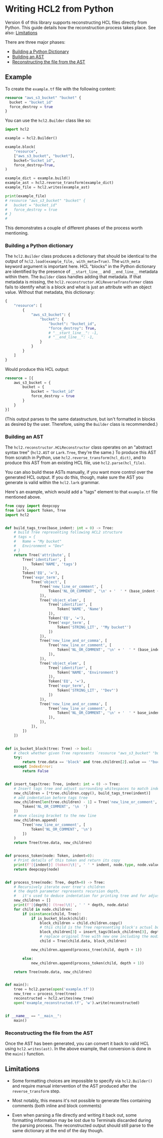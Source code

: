 # Writing HCL2 from Python

Version 6 of this library supports reconstructing HCL files directly from
Python. This guide details how the reconstruction process takes place. See
also: [Limitations](#limitations)

There are three major phases:

- [Building a Python Dictionary](#building-a-python-dictionary)
- [Building an AST](#building-an-ast)
- [Reconstructing the file from the AST](#reconstructing-the-file-from-the-ast)

## Example

To create the `example.tf` file with the following content:

```terraform
resource "aws_s3_bucket" "bucket" {
  bucket = "bucket_id"
  force_destroy = true
}
```

You can use the `hcl2.Builder` class like so:

```python
import hcl2

example = hcl2.Builder()

example.block(
    "resource",
    ["aws_s3_bucket", "bucket"],
    bucket="bucket_id",
    force_destroy=True,
)

example_dict = example.build()
example_ast = hcl2.reverse_transform(example_dict)
example_file = hcl2.writes(example_ast)

print(example_file)
# resource "aws_s3_bucket" "bucket" {
#   bucket = "bucket_id"
#   force_destroy = true
# }
#
```

This demonstrates a couple of different phases of the process worth mentioning.

### Building a Python dictionary

The `hcl2.Builder` class produces a dictionary that should be identical to the
output of `hcl2.load(example_file, with_meta=True)`. The `with_meta` keyword
argument is important here. HCL "blocks" in the Python dictionary are
identified by the presence of `__start_line__` and `__end_line__` metadata
within them. The `Builder` class handles adding that metadata. If that metadata
is missing, the `hcl2.reconstructor.HCLReverseTransformer` class fails to
identify what is a block and what is just an attribute with an object value.
Without that metadata, this dictionary:

```python
{
    "resource": [
        {
            "aws_s3_bucket": {
                "bucket": {
                    "bucket": "bucket_id",
                    "force_destroy": True,
                    # "__start_line__": -1,
                    # "__end_line__": -1,
                }
            }
        }
    ]
}
```

Would produce this HCL output:

```terraform
resource = [{
    aws_s3_bucket = {
        bucket = {
            bucket = "bucket_id"
            force_destroy = true
        }
    }
}]
```

(This output parses to the same datastructure, but isn't formatted in blocks
as desired by the user. Therefore, using the `Builder` class is recommended.)

### Building an AST

The `hcl2.reconstructor.HCLReconstructor` class operates on an "abstract
syntax tree" (`hcl2.AST` or `Lark.Tree`, they're the same.) To produce this AST
from scratch in Python, use `hcl2.reverse_transform(hcl_dict)`, and to produce
this AST from an existing HCL file, use `hcl2.parse(hcl_file)`.

You can also build these ASTs manually, if you want more control over the
generated HCL output. If you do this, though, make sure the AST you generate is
valid within the `hcl2.lark` grammar.

Here's an example, which would add a "tags" element to that `example.tf` file
mentioned above.

```python
from copy import deepcopy
from lark import Token, Tree
import hcl2


def build_tags_tree(base_indent: int = 0) -> Tree:
    # build Tree representing following HCL2 structure
    # tags = {
    #   Name = "My bucket"
    #   Environment = "Dev"
    # }
    return Tree('attribute', [
        Tree('identifier', [
            Token('NAME', 'tags')
        ]),
        Token('EQ', '='),
        Tree('expr_term', [
            Tree('object', [
                Tree('new_line_or_comment', [
                    Token('NL_OR_COMMENT', '\n' + '  ' * (base_indent + 1)),
                ]),
                Tree('object_elem', [
                    Tree('identifier', [
                        Token('NAME', 'Name')
                    ]),
                    Token('EQ', '='),
                    Tree('expr_term', [
                        Token('STRING_LIT', '"My bucket"')
                    ])
                ]),
                Tree('new_line_and_or_comma', [
                    Tree('new_line_or_comment', [
                        Token('NL_OR_COMMENT', '\n' + '  ' * (base_indent + 1)),
                    ]),
                ]),
                Tree('object_elem', [
                    Tree('identifier', [
                        Token('NAME', 'Environment')
                    ]),
                    Token('EQ', '='),
                    Tree('expr_term', [
                        Token('STRING_LIT', '"Dev"')
                    ])
                ]),
                Tree('new_line_and_or_comma', [
                    Tree('new_line_or_comment', [
                        Token('NL_OR_COMMENT', '\n' + '  ' * base_indent),
                    ]),
                ]),
            ]),
        ])
    ])


def is_bucket_block(tree: Tree) -> bool:
    # check whether given Tree represents `resource "aws_s3_bucket" "bucket"`
    try:
        return tree.data == 'block' and tree.children[2].value == '"bucket"'
    except IndexError:
        return False


def insert_tags(tree: Tree, indent: int = 0) -> Tree:
    # Insert tags tree and adjust surrounding whitespaces to match indentation
    new_children = [*tree.children.copy(), build_tags_tree(indent)]
    # add indentation before tags tree
    new_children[len(tree.children) - 1] = Tree('new_line_or_comment', [
        Token('NL_OR_COMMENT', '\n  ')
    ])
    # move closing bracket to the new line
    new_children.append(
        Tree('new_line_or_comment', [
            Token('NL_OR_COMMENT', '\n')
        ])
    )
    return Tree(tree.data, new_children)


def process_token(node: Token, indent=0):
    # Print details of this token and return its copy
    print(f'[{indent}] (token)\t|', ' ' * indent, node.type, node.value)
    return deepcopy(node)


def process_tree(node: Tree, depth=0) -> Tree:
    # Recursively iterate over tree's children
    # the depth parameter represents recursion depth,
    #   it's used to deduce indentation for printing tree and for adjusting whitespace after adding tags
    new_children = []
    print(f'[{depth}] (tree)\t|', ' ' * depth, node.data)
    for child in node.children:
        if isinstance(child, Tree):
            if is_bucket_block(child):
                block_children = child.children.copy()
                # this child is the Tree representing block's actual body
                block_children[3] = insert_tags(block_children[3], depth)
                # replace original Tree with new one including the modified body
                child = Tree(child.data, block_children)

            new_children.append(process_tree(child, depth + 1))

        else:
            new_children.append(process_token(child, depth + 1))

    return Tree(node.data, new_children)


def main():
    tree = hcl2.parse(open('example.tf'))
    new_tree = process_tree(tree)
    reconstructed = hcl2.writes(new_tree)
    open('example_reconstructed.tf', 'w').write(reconstructed)


if __name__ == "__main__":
    main()

```

### Reconstructing the file from the AST

Once the AST has been generated, you can convert it back to valid HCL using
`hcl2.writes(ast)`. In the above example, that conversion is done in the
`main()` function.

## Limitations

- Some formatting choices are impossible to specify via `hcl2.Builder()` and
  require manual intervention of the AST produced after the `reverse_transform`
  step.

- Most notably, this means it's not possible to generate files containing
  comments (both inline and block comments)

- Even when parsing a file directly and writing it back out, some formatting
  information may be lost due to Terminals discarded during the parsing process.
  The reconstructed output should still parse to the same dictionary at the end
  of the day though.
